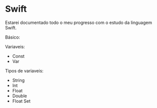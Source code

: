 # Swift

Estarei documentado todo o meu progresso  com o estudo da linguagem Swift.

Básico:

Variaveis:
  * Const
  * Var
  
Tipos de variaveis:
  * String
  * Int
  * Float
  * Double
  * Float
Set

